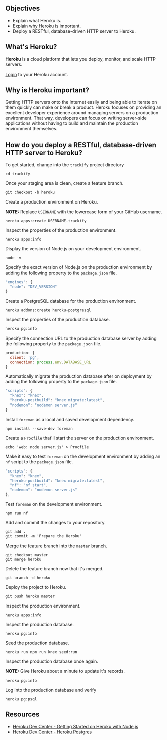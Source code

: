 ## Objectives

- Explain what Heroku is.
- Explain why Heroku is important.
- Deploy a RESTful, database-driven HTTP server to Heroku.

## What's Heroku?

**Heroku** is a cloud platform that lets you deploy, monitor, and scale HTTP servers.

[Login](https://dashboard.heroku.com/apps) to your Heroku account.

## Why is Heroku important?

Getting HTTP servers onto the Internet easily and being able to iterate on them quickly can make or break a product. Heroku focuses on providing an excellent developer experience around managing servers on a production environment. That way, developers can focus on writing server-side applications without having to build and maintain the production environment themselves.

## How do you deploy a RESTful, database-driven HTTP server to Heroku?

To get started, change into the `trackify` project directory

```shell
cd trackify
```

Once your staging area is clean, create a feature branch.

```shell
git checkout -b heroku
```

Create a production environment on Heroku.

**NOTE:** Replace `USERNAME` with the lowercase form of your GitHub username.

```shell
heroku apps:create USERNAME-trackify
```

Inspect the properties of the production environment.

```shell
heroku apps:info
```

Display the version of Node.js on your development environment.

```shell
node -v
```

Specify the exact version of Node.js on the production environment by adding the following property to the `package.json` file.

```javascript
"engines": {
  "node": "DEV_VERSION"
}
```

Create a PostgreSQL database for the production environment.

```shell
heroku addons:create heroku-postgresql
```

Inspect the properties of the production database.

```shell
heroku pg:info
```

Specify the connection URL to the production database server by adding the following property to the `package.json` file.

```javascript
production: {
  client: 'pg',
  connection: process.env.DATABASE_URL
}
```

Automatically migrate the production database after on deployment by adding the following property to the `package.json` file.

```javascript
"scripts": {
  "knex": "knex",
  "heroku-postbuild": "knex migrate:latest",
  "nodemon": "nodemon server.js"
}
```

Install `foreman` as a local and saved development dependency.

```shell
npm install --save-dev foreman
```

Create a `Procfile` that'll start the server on the production environment.

```shell
echo 'web: node server.js' > Procfile
```

Make it easy to test `foreman` on the development environment by adding an `nf` script to the `package.json` file.

```javascript
"scripts": {
  "knex": "knex",
  "heroku-postbuild": "knex migrate:latest",
  "nf": "nf start",
  "nodemon": "nodemon server.js"
},
```

Test `foreman` on the development environment.

```shell
npm run nf
```

Add and commit the changes to your repository.

```shell
git add .
git commit -m 'Prepare the Heroku'
```

Merge the feature branch into the `master` branch.

```shell
git checkout master
git merge heroku
```

Delete the feature branch now that it's merged.

```shell
git branch -d heroku
```

Deploy the project to Heroku.

```shell
git push heroku master
```

Inspect the production environment.

```shell
heroku apps:info
```

Inspect the production database.

```shell
heroku pg:info
```

Seed the production database.

```shell
heroku run npm run knex seed:run
```

Inspect the production database once again.

**NOTE:** Give Heroku about a minute to update it's records.

```shell
heroku pg:info
```

Log into the production database and verify

```shell
heroku pg:psql
```

## Resources

- [Heroku Dev Center - Getting Started on Heroku with Node.js](https://devcenter.heroku.com/articles/getting-started-with-nodejs#introduction)
- [Heroku Dev Center - Heroku Postgres](https://devcenter.heroku.com/categories/heroku-postgres)
